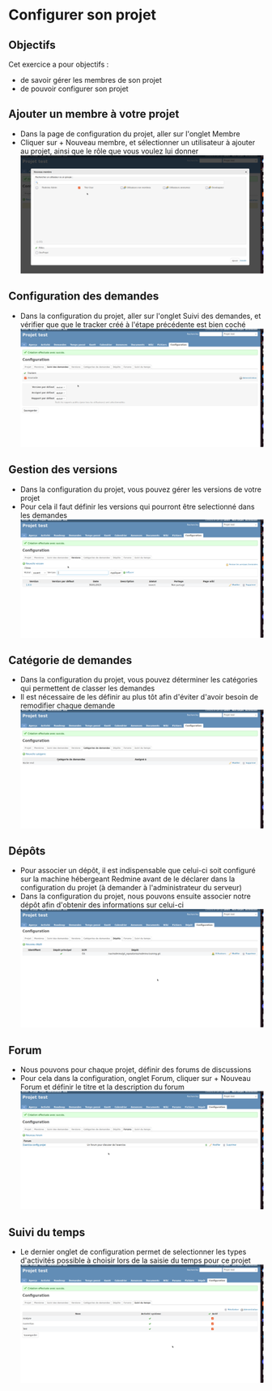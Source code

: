 # Configurer son projet

## Objectifs

Cet exercice a pour objectifs :
* de savoir gérer les membres de son projet
* de pouvoir configurer son projet

## Ajouter un membre à votre projet

* Dans la page de configuration du projet, aller sur l'onglet Membre
* Cliquer sur + Nouveau membre, et sélectionner un utilisateur à ajouter au projet, ainsi que le rôle que vous voulez lui donner 
![](images/projet-nouveau-membre.png)

## Configuration des demandes

* Dans la configuration du projet, aller sur l'onglet Suivi des demandes, et vérifier que que le tracker créé à l'étape précédente est bien coché
![](images/projet-suivi-demande.png)

## Gestion des versions

* Dans la configuration du projet, vous pouvez gérer les versions de votre projet
* Pour cela il faut définir les versions qui pourront être selectionné dans les demandes
![](images/projet-version.png)

## Catégorie de demandes

* Dans la configuration du projet, vous pouvez déterminer les catégories qui permettent de classer les demandes
* Il est nécessaire de les définir au plus tôt afin d'éviter d'avoir besoin de remodifier chaque demande
![](images/projet-categorie.png)

## Dépôts

* Pour associer un dépôt, il est indispensable que celui-ci soit configuré sur la machine hébergeant Redmine avant de le déclarer dans la configuration du projet (à demander à l'administrateur du serveur)
* Dans la configuration du projet, nous pouvons ensuite associer notre dépôt afin d'obtenir des informations sur celui-ci
![](images/projet-depot.png)

## Forum

* Nous pouvons pour chaque projet, définir des forums de discussions
* Pour cela dans la configuration, onglet Forum, cliquer sur + Nouveau Forum et définir le titre et la description du forum
![](images/projet-forum.png)

## Suivi du temps

* Le dernier onglet de configuration permet de selectionner les types d'activités possible à choisir lors de la saisie du temps pour ce projet
![](images/projet-suivi-temps.png)